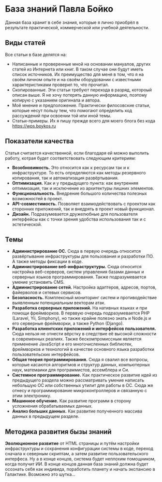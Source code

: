 # База знаний Павла Бойко

Данная база хранит в себе знания, которые я лично приобрёл в результате практической, коммерческой или учебной деятельности. 

## Виды статей

Все статьи в базе делятся на:
+ Написанные и проверенные мной на основании мануалов, других статей из Интернета или книг. В таком случае они будут иметь список источников. Их преимущество для меня в том, что я на своём личном опыте и на своём оборудовании с известными характеристиками проверил то, что прочитал.
+ Скопированные. Эти статьи требуют перехода в разряд, котороый описан выше. Я не хочу потерять данную информацию, поэтому копирую с указанием оригинала и автора.
+ Моё мнение и предположение. Практически филосовские статьи, которые несут пользу тем, что помогают определить ход рассуждений при освоении той или иной темы. 
+ Статьи-примеры. Их я пишу прежде всего для моего блога без кода https://wps.boykos.ru 

## Показатели качества

Статья считается качественной, если благодаря ей можно выполить работу, котрая будет соответствовать следующим критериям:

+ **Возобновимость.** Это относится как к ресурсам так и к инфраструктуре. То есть определяются как методы резервного копирования, так и автоматизация развёртывания.
+ **Оптимизация.** Как и у предыдущего пункта: как внутренняя оптимизация, так и исключение из архитектуры лишних элементов.
+ **Функциональность.** Внедрение большого количества полезных возможностей в проект.
+ **API-совместимость.** Позволяет взаимодействовать с проектом как сторонних приложений, так и внедрять в проект новый функционал.
+ **Дизайн.** Подразумевается дружелюбные для пользователя интерфейсы как с точки зрения удобства использования так и с эстетической.

## Темы
+ **Администрирование ОС.** Сюда в первую очередь относится развёртывание инфраструктуры для пользования и разработки ПО. А также методы фиксации  в коде. 
+ **Администрирование веб-инфраструктуры.** Сюда  относится настройка веб-серверов, систем управления базами данных и серверных языков программирования. Также подразумевается умение установить CMS.
+ **Администрирование сетей.** Настройка адаптеров, адресов, портов, файерволов и сетевых сервисов.
+ **Безопасность.** Комплексный мониторинг систем и противодействие выявленным потенциальным векторам атак.
+ **Разработка серверных приложений.** На нативных языках и при помощи фреймворков. В перввую очередь подразумевается PHP (Laravel, Yii, Simphony), но также крайне полезно знать и Node.js и его серверные фреймворки, а также Python (Django).
+ **Разработка клиентских приложений и интерфейсов пользователя.** Сюда нельзя не отнести вёрстку в следствие её высокой сложности в современных реалиях. Также бескомпромиссным является применение JavaScript и его многочисленных библиотек, фреймворков и технологий в качестве основного языка разработки пользовательских интерфейсов.
+ **Общая теория программирования.** Сюда я свалил все вопросы, которые касаются алгоритмов и структур данных, компьютерных наук, матемаики для программистов, ассемблера и Си. 
+ **Системное программирование.** Как практическое развитие идей из предыдущего раздела можно рассматривать умение написать небольшую ОС или собственных утилит для работы в ОС. Сюда же отнесу и программирование микроконтроллеров и связанную с этим электронику.
+ **Машинное обучение.** Как развитие программ в сторону усложнения обрабатываемых данных.
+ **Анализ больших данных.** Как развитие полученного массива данных в предыдущем разделе.

## Методика развития бызы знаний

**Эволюционное развитие** от HTML страницы и путём настройки инфраструктуры и сохранения конфигурации системы в коде, переход сначала к северным скриптам, а затем развитие пользовательского интерфеса. Ну а в конце концов, система будет неплохим помощником, когда получит ИИ. В конце концов данная база знаний должна будет осознать себя как индивида, поработить планету и начать экспансию в Галактике. Возможно это шутка...
